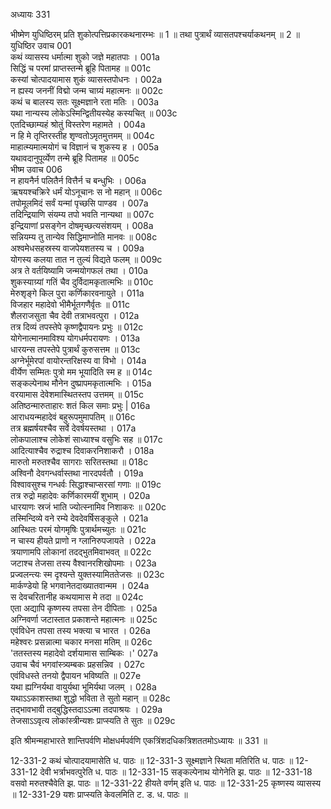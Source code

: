 अध्यायः 331

भीष्मेण युधिष्ठिरम् प्रति शुकोत्पत्तिप्रकारकथनारम्भः ॥ 1 ॥ तथा पुत्रार्थं व्यासतपश्चर्याकथनम् ॥ 2 ॥
युधिष्ठिर उवाच 	001  
कथं व्यासस्य धर्मात्मा शुको जज्ञे महातपाः ।	001a  
सिद्धिं च परमां प्राप्तस्तन्मे ब्रूहि पितामह ॥	001c  
कस्यां चोत्पादयामास शुकं व्यासस्तपोधनः ।	002a  
न ह्यस्य जननीं विद्मो जन्म चाग्र्यं महात्मनः ॥	002c  
कथं च बालस्य सतः सूक्ष्मज्ञाने रता मतिः ।	003a  
यथा नान्यस्य लोकेऽस्मिन्द्वितीयस्येह कस्यचित् ॥	003c  
एतदिच्छाम्यहं श्रोतुं विस्तरेण महामते ।	004a  
न हि मे तृप्तिरस्तीह शृण्वतोऽमृतमुत्तमम् ॥	004c  
माहात्म्यमात्मयोगं च विज्ञानं च शुकस्य ह ।	005a  
यथावदानुपूर्व्येण तन्मे ब्रूहि पितामह ॥	005c  
भीष्म उवाच 	006  
न हायनैर्न पलितैर्न वित्तैर्न च बन्धुभिः ।	006a  
ऋषयश्चक्रिरे धर्मं योऽनूचानः स नो महान् ॥	006c  
तपोमूलमिदं सर्वं यन्मां पृच्छसि पाण्डव ।	007a  
तदिन्द्रियाणि संयम्य तपो भवति नान्यथा ॥	007c  
इन्द्रियाणां प्रसङ्गेन दोषमृच्छत्यसंशयम् ।	008a  
सन्नियम्य तु तान्येव सिद्धिमाप्नोति मानवः ॥	008c  
अश्वमेधसहस्रस्य वाजपेयशतस्य च ।	009a  
योगस्य कलया तात न तुल्यं विद्यते फलम् ॥	009c  
अत्र ते वर्तयिष्यामि जन्मयोगफलं तथा ।	010a  
शुकस्याग्र्यां गतिं चैव दुर्विदामकृतात्मभिः ॥	010c  
मेरुशृङ्गे किल पुरा कर्णिकारवनायुते ।	011a  
विजहार महादेवो भीमैर्भूतगणैर्वृतः ॥	011c  
शैलराजसुता चैव देवी तत्राभवत्पुरा ।	012a  
तत्र दिव्यं तपस्तेपे कृष्णद्वैपायनः प्रभुः ॥	012c  
योगेनात्मानमाविश्य योगधर्मपरायणः ।	013a  
धारयन्स तपस्तेपे पुत्रार्थं कुरुसत्तम ॥	013c  
अग्नेर्भूमेरपां वायोरन्तरिक्षस्य वा विभो ।	014a  
वीर्येण सम्मितः पुत्रो मम भूयादिति स्म ह ॥	014c  
सङ्कल्पेनाथ मौनेन दुष्प्रापमकृतात्मभिः ।	015a  
वरयामास देवेशमास्थितस्तप उत्तमम् ॥	015c  
अतिष्ठन्मारुताहारः शतं किल समाः प्रभुः |	016a  
आराधयन्महादेवं बहुरूपमुमापतिम् ॥	016c  
तत्र ब्रह्मर्षयश्चैव सर्वे देवर्षयस्तथा ।	017a  
लोकपालाश्च लोकेशं साध्याश्च वसुभिः सह ॥	017c  
आदित्याश्चैव रुद्राश्च दिवाकरनिशाकरौ ।	018a  
मारुतो मरुतश्चैव सागराः सरितस्तथा ॥	018c  
अश्विनौ देवगन्धर्वास्तथा नारदपर्वतौ ।	019a  
विश्वावसुश्च गन्धर्वः सिद्धाश्चाप्सरसां गणाः ॥	019c  
तत्र रुद्रो महादेवः कर्णिकारमयीं शुभाम् ।	020a  
धारयाणः स्रजं भाति ज्योत्स्नामिव निशाकरः ॥	020c  
तस्मिन्दिव्ये वने रम्ये देवदेवर्षिसङ्कुले ।	021a  
आस्थितः परमं योगमृषिः पुत्रार्थमच्युतः ॥	021c  
न चास्य हीयते प्राणो न ग्लानिरुपजायते ।	022a  
त्रयाणामपि लोकानां तदद्भुतमिवाभवत् ॥	022c  
जटाश्च तेजसा तस्य वैश्वानरशिखोपमाः ।	023a  
प्रज्वलन्त्यः स्म दृश्यन्ते युक्तस्यामिततेजसः ॥	023c  
मार्कण्डेयो हि भगवानेतदाख्यातवान्मम ।	024a  
स देवचरितानीह कथयामास मे तदा ॥	024c  
एता अद्यापि कृष्णस्य तपसा तेन दीपिताः ।	025a  
अग्निवर्णा जटास्तात प्रकाशन्ते महात्मनः ॥	025c  
एवंविधेन तपसा तस्य भक्त्या च भारत ।	026a  
महेश्वरः प्रसन्नात्मा चकार मनसा मतिम् ॥	026c  
\'ततस्तस्य महादेवो दर्शयामास साम्बिकः ।\'	027a  
उवाच चैवं भगवांस्त्र्यम्बकः प्रहसन्निव ।	027c  
एवंविधस्ते तनयो द्वैपायन भविष्यति ॥	027e  
यथा ह्यग्निर्यथा वायुर्यथा भूमिर्यथा जलम् ।	028a  
यथाऽऽकाशस्तथा शुद्धो भविता ते सुतो महान् ॥	028c  
तद्भावभावी तद्बुद्धिस्तदाऽऽत्मा तदपाश्रयः ।	029a  
तेजसाऽऽवृत्य लोकांस्त्रीन्यशः प्राप्स्यति ते सुतः ॥ 	029c  

इति श्रीमन्महाभारते शान्तिपर्वणि मोक्षधर्मपर्वणि एकत्रिंशदधिकत्रिशततमोऽध्यायः ॥ 331 ॥

12-331-2 कथं चोत्पादयामासेति ध. पाठः ॥ 12-331-3 सूक्ष्मज्ञाने स्थिता मतिरिति ध. पाठः ॥ 12-331-12 देवी भर्त्राभवत्पुरेति ध. पाठः ॥ 12-331-15 सङ्कल्पेनाथ योगेनेति झ. पाठः ॥ 12-331-18 वसवो मरुतश्चैवेति झ. पाठः ॥ 12-331-22 हीयते वर्णम् इति ध. पाठः ॥ 12-331-25 कृष्णस्य व्यासस्य ॥ 12-331-29 यशः प्राप्स्यति केवलमिति ट. ड. ध. पाठः ॥
